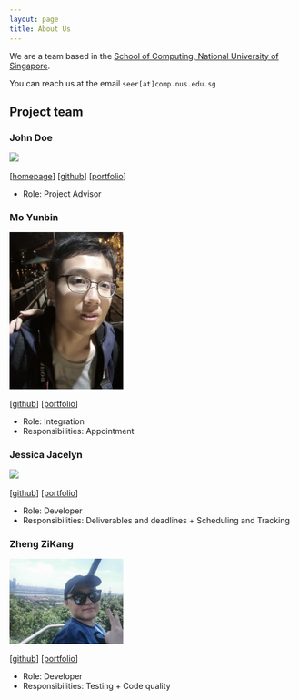 ```yaml
---
layout: page
title: About Us
---
```


We are a team based in the [School of Computing, National University of Singapore](http://www.comp.nus.edu.sg).

You can reach us at the email `seer[at]comp.nus.edu.sg`

## Project team

### John Doe

<img src="images/johndoe.png" width="200px">

[[homepage](http://www.comp.nus.edu.sg/~damithch)]
[[github](https://github.com/johndoe)]
[[portfolio](team/johndoe.md)]

* Role: Project Advisor

### Mo Yunbin

<img src="images/yunbinmo.png" width="200px">

[[github](http://github.com/yunbinmo)]
[[portfolio](team/yunbinmo.md)]

* Role: Integration
* Responsibilities: Appointment

### Jessica Jacelyn

<img src="images/johndoe.png" width="200px">

[[github](http://github.com/jessicajacelyn)] [[portfolio](team/jessicajacelyn.md)]

* Role: Developer
* Responsibilities: Deliverables and deadlines + Scheduling and Tracking

### Zheng ZiKang

<img src="images/zzkzzzz.png" width="200px">

[[github](http://github.com/zzkzzzz)]
[[portfolio](team/zzkzzzz.md)]

* Role: Developer
* Responsibilities: Testing + Code quality


